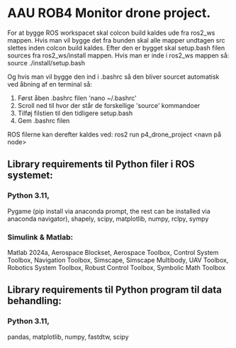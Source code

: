 # AAU ROB4 Monitor drone project.
For at bygge ROS workspacet skal colcon build kaldes ude fra ros2_ws mappen.
Hvis man vil bygge det fra bunden skal alle mapper undtagen src slettes inden colcon build kaldes.
Efter den er bygget skal setup.bash filen sources fra ros2_ws/install mappen.
Hvis man er inde i ros2_ws mappen så:
source ./install/setup.bash

Og hvis man vil bygge den ind i .bashrc så den bliver sourcet automatisk ved åbning af en terminal så:
1. Først åben .bashrc filen 'nano ~/.bashrc'
2. Scroll ned til hvor der står de forskellige 'source' kommandoer
3. Tilføj filstien til den tidligere setup.bash
4. Gem .bashrc filen

ROS filerne kan derefter kaldes ved:
ros2 run p4_drone_project <navn på node>

## Library requirements til Python filer i ROS systemet:
### Python 3.11,
Pygame (pip install via anaconda prompt, the rest can be installed via anaconda navigator),
shapely,
scipy,
matplotlib,
numpy,
rclpy,
sympy

### Simulink & Matlab:
Matlab 2024a,
Aerospace Blockset,
Aerospace Toolbox,
Control System Toolbox,
Navigation Toolbox,
Simscape,
Simscape Multibody,
UAV Toolbox,
Robotics System Toolbox,
Robust Control Toolbox,
Symbolic Math Toolbox

## Library requirements til Python program til data behandling:
### Python 3.11,
pandas,
matplotlib,
numpy,
fastdtw,
scipy